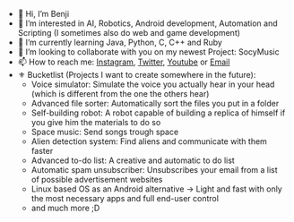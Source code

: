 - 👋 Hi, I’m Benji
- 👀 I’m interested in AI, Robotics, Android development, Automation and Scripting (I sometimes also do web and game development)
- 🌱 I’m currently learning Java, Python, C, C++ and Ruby
- 💞️ I’m looking to collaborate with you on my newest Project: SocyMusic
- 📫 How to reach me: [Instagram](https://www.instagram.com/original_benji_/), [Twitter](https://twitter.com/Benben377), [Youtube](https://www.youtube.com/channel/UCgkbKNjZCFy9EiToD5MK4Og) or [Email](https://blank.org/)
- ⚜️ Bucketlist (Projects I want to create somewhere in the future):
  - Voice simulator: Simulate the voice you actually hear in your head (which is different from the one the others hear)
  - Advanced file sorter: Automatically sort the files you put in a folder
  - Self-building robot: A robot capable of building a replica of himself if you give him the materials to do so
  - Space music: Send songs trough space
  - Alien detection system: Find aliens and communicate with them faster
  - Advanced to-do list: A creative and automatic to do list
  - Automatic spam unsubscriber: Unsubscribes your email from a list of possible advertisement websites
  - Linux based OS as an Android alternative -> Light and fast with only the most necessary apps and full end-user control
  - and much more ;D

<!---
Benji377/Benji377 is a ✨ special ✨ repository because its `README.md` (this file) appears on your GitHub profile.
You can click the Preview link to take a look at your changes.
--->
